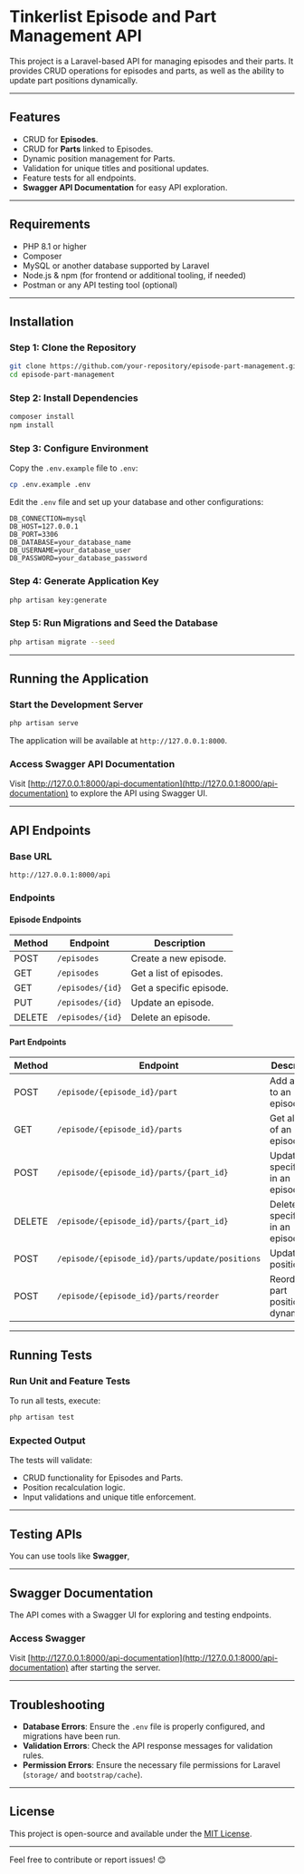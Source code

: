 # Tinkerlist Episode and Part Management API

This project is a Laravel-based API for managing episodes and their parts. It provides CRUD operations for episodes and parts, as well as the ability to update part positions dynamically.

---

## Features

- CRUD for **Episodes**.
- CRUD for **Parts** linked to Episodes.
- Dynamic position management for Parts.
- Validation for unique titles and positional updates.
- Feature tests for all endpoints.
- **Swagger API Documentation** for easy API exploration.

---

## Requirements

- PHP 8.1 or higher
- Composer
- MySQL or another database supported by Laravel
- Node.js & npm (for frontend or additional tooling, if needed)
- Postman or any API testing tool (optional)

---

## Installation

### Step 1: Clone the Repository
```bash
git clone https://github.com/your-repository/episode-part-management.git
cd episode-part-management
```

### Step 2: Install Dependencies
```bash
composer install
npm install
```

### Step 3: Configure Environment
Copy the `.env.example` file to `.env`:
```bash
cp .env.example .env
```

Edit the `.env` file and set up your database and other configurations:
```env
DB_CONNECTION=mysql
DB_HOST=127.0.0.1
DB_PORT=3306
DB_DATABASE=your_database_name
DB_USERNAME=your_database_user
DB_PASSWORD=your_database_password
```

### Step 4: Generate Application Key
```bash
php artisan key:generate
```

### Step 5: Run Migrations and Seed the Database
```bash
php artisan migrate --seed
```

---

## Running the Application

### Start the Development Server
```bash
php artisan serve
```

The application will be available at `http://127.0.0.1:8000`.

### Access Swagger API Documentation
Visit [http://127.0.0.1:8000/api-documentation](http://127.0.0.1:8000/api-documentation) to explore the API using Swagger UI.

---

## API Endpoints

### Base URL
```
http://127.0.0.1:8000/api
```

### Endpoints

#### Episode Endpoints
| Method | Endpoint         | Description             |
| ------ | ---------------- | ----------------------- |
| POST   | `/episodes`      | Create a new episode.   |
| GET    | `/episodes`      | Get a list of episodes. |
| GET    | `/episodes/{id}` | Get a specific episode. |
| PUT    | `/episodes/{id}` | Update an episode.      |
| DELETE | `/episodes/{id}` | Delete an episode.      |

#### Part Endpoints
| Method | Endpoint                                       | Description                           |
| ------ | ---------------------------------------------- | ------------------------------------- |
| POST   | `/episode/{episode_id}/part`                   | Add a part to an episode.             |
| GET    | `/episode/{episode_id}/parts`                  | Get all parts of an episode.          |
| POST   | `/episode/{episode_id}/parts/{part_id}`        | Update a specific part in an episode. |
| DELETE | `/episode/{episode_id}/parts/{part_id}`        | Delete a specific part in an episode. |
| POST   | `/episode/{episode_id}/parts/update/positions` | Update part positions.                |
| POST   | `/episode/{episode_id}/parts/reorder`          | Reorder part positions dynamically.   |


---

## Running Tests

### Run Unit and Feature Tests
To run all tests, execute:
```bash
php artisan test
```

### Expected Output
The tests will validate:
- CRUD functionality for Episodes and Parts.
- Position recalculation logic.
- Input validations and unique title enforcement.

---

## Testing APIs

You can use tools like **Swagger**, 

-------------------------------------------

## Swagger Documentation

The API comes with a Swagger UI for exploring and testing endpoints.

### Access Swagger
Visit [http://127.0.0.1:8000/api-documentation](http://127.0.0.1:8000/api-documentation) after starting the server.

---

## Troubleshooting

- **Database Errors**: Ensure the `.env` file is properly configured, and migrations have been run.
- **Validation Errors**: Check the API response messages for validation rules.
- **Permission Errors**: Ensure the necessary file permissions for Laravel (`storage/` and `bootstrap/cache`).

---

## License
This project is open-source and available under the [MIT License](LICENSE).

--- 

Feel free to contribute or report issues! 😊
